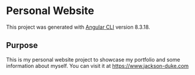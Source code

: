 # Personal Website

This project was generated with [Angular CLI](https://github.com/angular/angular-cli) version 8.3.18.

## Purpose

This is my personal website project to showcase my portfolio and some information about myself. You can visit it at https://www.jackson-duke.com
